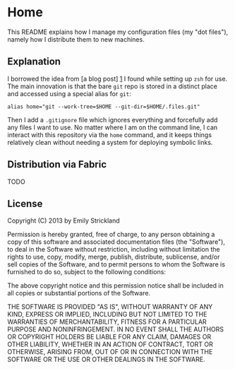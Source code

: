 Home
====

This README explains how I manage my configuration files (my "dot
files"), namely how I distribute them to new machines.


Explanation
-----------

I borrowed the idea from [a blog post] [1] I found while setting up
`zsh` for use. The main innovation is that the bare `git` repo is
stored in a distinct place and accessed using a special alias for
`git`:

    alias home="git --work-tree=$HOME --git-dir=$HOME/.files.git"

Then I add a `.gitignore` file which ignores everything and forcefully
add any files I want to use. No matter where I am on the command line,
I can interact with this repository via the `home` command, and it
keeps things relatively clean without needing a system for deploying
symbolic links.


Distribution via Fabric
-----------------------

TODO


License
-------

Copyright (C) 2013 by Emily Strickland

Permission is hereby granted, free of charge, to any person obtaining a
copy of this software and associated documentation files (the
"Software"), to deal in the Software without restriction, including
without limitation the rights to use, copy, modify, merge, publish,
distribute, sublicense, and/or sell copies of the Software, and to
permit persons to whom the Software is furnished to do so, subject to
the following conditions:

The above copyright notice and this permission notice shall be included
in all copies or substantial portions of the Software.

THE SOFTWARE IS PROVIDED "AS IS", WITHOUT WARRANTY OF ANY KIND, EXPRESS
OR IMPLIED, INCLUDING BUT NOT LIMITED TO THE WARRANTIES OF
MERCHANTABILITY, FITNESS FOR A PARTICULAR PURPOSE AND NONINFRINGEMENT.
IN NO EVENT SHALL THE AUTHORS OR COPYRIGHT HOLDERS BE LIABLE FOR ANY
CLAIM, DAMAGES OR OTHER LIABILITY, WHETHER IN AN ACTION OF CONTRACT,
TORT OR OTHERWISE, ARISING FROM, OUT OF OR IN CONNECTION WITH THE
SOFTWARE OR THE USE OR OTHER DEALINGS IN THE SOFTWARE.

[1]: <http://kylefuller.co.uk/posts/organising-dotfiles-in-a-git-repository/>
